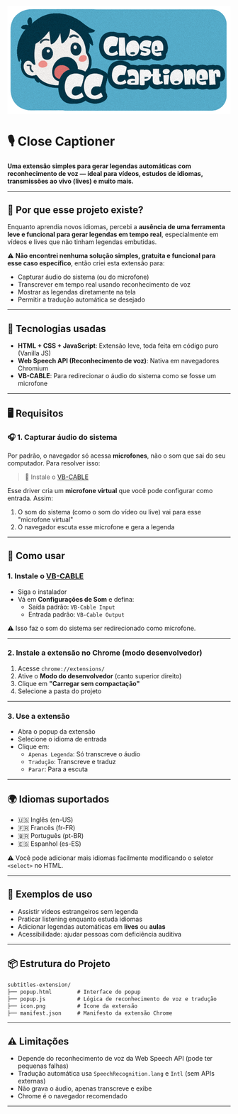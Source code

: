 ![Banner do projeto](./Banner.png)

# 🎙️ Close Captioner

**Uma extensão simples para gerar legendas automáticas com reconhecimento de voz — ideal para vídeos, estudos de idiomas, transmissões ao vivo (lives) e muito mais.**

---

## 🧠 Por que esse projeto existe?

Enquanto aprendia novos idiomas, percebi a **ausência de uma ferramenta leve e funcional para gerar legendas em tempo real**, especialmente em vídeos e lives que não tinham legendas embutidas.

⚠️ **Não encontrei nenhuma solução simples, gratuita e funcional para esse caso específico**, então criei esta extensão para:

- Capturar áudio do sistema (ou do microfone)
- Transcrever em tempo real usando reconhecimento de voz
- Mostrar as legendas diretamente na tela
- Permitir a tradução automática se desejado

---

## 🧰 Tecnologias usadas

- **HTML + CSS + JavaScript**: Extensão leve, toda feita em código puro (Vanilla JS)
- **Web Speech API (Reconhecimento de voz)**: Nativa em navegadores Chromium
- **VB-CABLE**: Para redirecionar o áudio do sistema como se fosse um microfone

---

## 🖥️ Requisitos

### 🎧 1. Capturar áudio do sistema

Por padrão, o navegador só acessa **microfones**, não o som que sai do seu computador. Para resolver isso:

> 🔧 Instale o [VB-CABLE](https://vb-audio.com/Cable/)

Esse driver cria um **microfone virtual** que você pode configurar como entrada. Assim:

1. O som do sistema (como o som do vídeo ou live) vai para esse "microfone virtual"
2. O navegador escuta esse microfone e gera a legenda

---

## 🚀 Como usar

### 1. Instale o [VB-CABLE](https://vb-audio.com/Cable/)
- Siga o instalador
- Vá em **Configurações de Som** e defina:
  - Saída padrão: `VB-Cable Input`
  - Entrada padrão: `VB-Cable Output`

⚠️ Isso faz o som do sistema ser redirecionado como microfone.

---

### 2. Instale a extensão no Chrome (modo desenvolvedor)

1. Acesse `chrome://extensions/`
2. Ative o **Modo do desenvolvedor** (canto superior direito)
3. Clique em **"Carregar sem compactação"**
4. Selecione a pasta do projeto

---

### 3. Use a extensão

- Abra o popup da extensão
- Selecione o idioma de entrada
- Clique em:
  - `Apenas Legenda`: Só transcreve o áudio
  - `Tradução`: Transcreve e traduz
  - `Parar`: Para a escuta

---

## 🌍 Idiomas suportados

- 🇺🇸 Inglês (en-US)
- 🇫🇷 Francês (fr-FR)
- 🇧🇷 Português (pt-BR)
- 🇪🇸 Espanhol (es-ES)

⚠️ Você pode adicionar mais idiomas facilmente modificando o seletor `<select>` no HTML.

---

## 🧪 Exemplos de uso

- Assistir vídeos estrangeiros sem legenda
- Praticar listening enquanto estuda idiomas
- Adicionar legendas automáticas em **lives** ou **aulas**
- Acessibilidade: ajudar pessoas com deficiência auditiva

---

## 📦 Estrutura do Projeto

```plaintext
subtitles-extension/
├── popup.html        # Interface do popup
├── popup.js          # Lógica de reconhecimento de voz e tradução
├── icon.png          # Ícone da extensão
├── manifest.json     # Manifesto da extensão Chrome
```

---

## ⚠️ Limitações

- Depende do reconhecimento de voz da Web Speech API (pode ter pequenas falhas)
- Tradução automática usa `SpeechRecognition.lang` e `Intl` (sem APIs externas)
- Não grava o áudio, apenas transcreve e exibe
- Chrome é o navegador recomendado

---